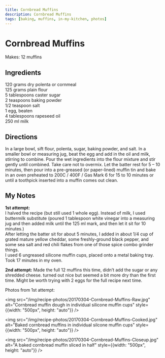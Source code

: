 ```yaml
---
title: Cornbread Muffins
description: Cornbread Muffins
tags: [baking, muffins, in-my-kitchen, photos]
---
```


# Cornbread Muffins
Makes: 12 muffins

## Ingredients
120 grams dry polenta or cornmeal  
125 grams plain flour  
5 tablespoons caster sugar  
2 teaspoons baking powder  
1/2 teaspoon salt  
1 egg, beaten  
4 tablespoons rapeseed oil  
250 ml milk

## Directions
In a large bowl, sift flour, polenta, sugar, baking powder, and salt. In a smaller bowl or measuring jug, beat the egg and add in the oil and milk, stirring to combine. Pour the wet ingredients into the flour mixture and stir gently until combined. Take care not to overmix. Let the batter rest for 5 – 10 minutes, then pour into a pre-greased (or paper-lined) muffin tin and bake in an oven preheated to 200C / 400F / Gas Mark 6 for 15 to 10 minutes or until a toothpick inserted into a muffin comes out clean.

## My Notes

**1st attempt:**  
I halved the recipe (but still used 1 whole egg). Instead of milk, I used buttermilk substitute (poured 1 tablespoon white vinegar into a measuring jug and then added milk until the 125 ml mark, and then let it sit for 10 minutes.)  
After letting the batter sit for about 5 minutes, I added in about 1/4 cup of grated mature yellow cheddar, some freshly-ground black pepper, and some sea salt and red chili flakes from one of those spice combo grinder things.  
I used 6 ungreased silicone muffin cups, placed onto a metal baking tray. Took 17 minutes in my oven. 

**2nd attempt:**
Made the full 12 muffins this time, didn’t add the sugar or any shredded cheese. turned out nice but seemed a bit more dry than the first time. Might be worth trying with 2 eggs for the full recipe next time.

Photos from 1st attempt:

<img src="/img/recipe-photos/20170304-Cornbread-Muffins-Raw.jpg" alt="Cornbread muffin dough in individual silicone muffin cups" style={{width: "500px", height: "auto"}} />

<img src="/img/recipe-photos/20170304-Cornbread-Muffins-Cooked.jpg" alt="Baked cornbread muffins in individual silcone muffin cups" style={{width: "500px", height: "auto"}} />

<img src="/img/recipe-photos/20170304-Cornbread-Muffins-Closeup.jpg" alt="A baked cornbread muffin sliced in half" style={{width: "500px", height: "auto"}} />